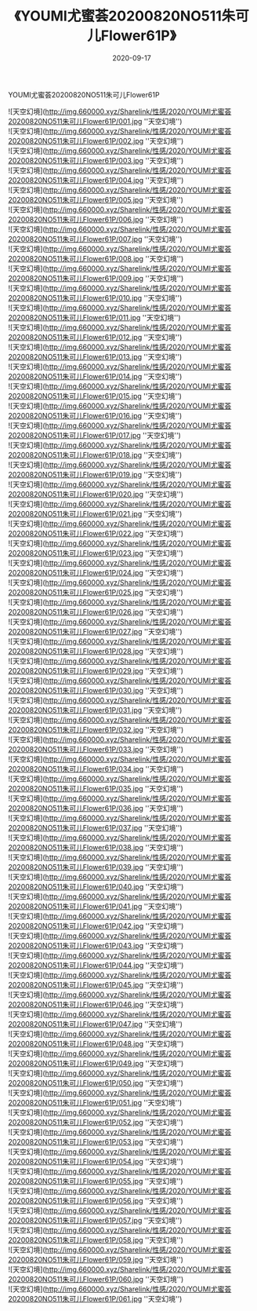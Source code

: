 ﻿---
layout: post
title:  《YOUMI尤蜜荟20200820NO511朱可儿Flower61P》
date:   2020-09-17
img: http://img.660000.xyz/Sharelink/性感/2020/YOUMI尤蜜荟20200820NO511朱可儿Flower61P/000.jpg
categories: [美女, 性感, 泳衣]
---

YOUMI尤蜜荟20200820NO511朱可儿Flower61P



![天空幻境](http://img.660000.xyz/Sharelink/性感/2020/YOUMI尤蜜荟20200820NO511朱可儿Flower61P/001.jpg ''天空幻境'') <br>
![天空幻境](http://img.660000.xyz/Sharelink/性感/2020/YOUMI尤蜜荟20200820NO511朱可儿Flower61P/002.jpg ''天空幻境'') <br>
![天空幻境](http://img.660000.xyz/Sharelink/性感/2020/YOUMI尤蜜荟20200820NO511朱可儿Flower61P/003.jpg ''天空幻境'') <br>
![天空幻境](http://img.660000.xyz/Sharelink/性感/2020/YOUMI尤蜜荟20200820NO511朱可儿Flower61P/004.jpg ''天空幻境'') <br>
![天空幻境](http://img.660000.xyz/Sharelink/性感/2020/YOUMI尤蜜荟20200820NO511朱可儿Flower61P/005.jpg ''天空幻境'') <br>
![天空幻境](http://img.660000.xyz/Sharelink/性感/2020/YOUMI尤蜜荟20200820NO511朱可儿Flower61P/006.jpg ''天空幻境'') <br>
![天空幻境](http://img.660000.xyz/Sharelink/性感/2020/YOUMI尤蜜荟20200820NO511朱可儿Flower61P/007.jpg ''天空幻境'') <br>
![天空幻境](http://img.660000.xyz/Sharelink/性感/2020/YOUMI尤蜜荟20200820NO511朱可儿Flower61P/008.jpg ''天空幻境'') <br>
![天空幻境](http://img.660000.xyz/Sharelink/性感/2020/YOUMI尤蜜荟20200820NO511朱可儿Flower61P/009.jpg ''天空幻境'') <br>
![天空幻境](http://img.660000.xyz/Sharelink/性感/2020/YOUMI尤蜜荟20200820NO511朱可儿Flower61P/010.jpg ''天空幻境'') <br>
![天空幻境](http://img.660000.xyz/Sharelink/性感/2020/YOUMI尤蜜荟20200820NO511朱可儿Flower61P/011.jpg ''天空幻境'') <br>
![天空幻境](http://img.660000.xyz/Sharelink/性感/2020/YOUMI尤蜜荟20200820NO511朱可儿Flower61P/012.jpg ''天空幻境'') <br>
![天空幻境](http://img.660000.xyz/Sharelink/性感/2020/YOUMI尤蜜荟20200820NO511朱可儿Flower61P/013.jpg ''天空幻境'') <br>
![天空幻境](http://img.660000.xyz/Sharelink/性感/2020/YOUMI尤蜜荟20200820NO511朱可儿Flower61P/014.jpg ''天空幻境'') <br>
![天空幻境](http://img.660000.xyz/Sharelink/性感/2020/YOUMI尤蜜荟20200820NO511朱可儿Flower61P/015.jpg ''天空幻境'') <br>
![天空幻境](http://img.660000.xyz/Sharelink/性感/2020/YOUMI尤蜜荟20200820NO511朱可儿Flower61P/016.jpg ''天空幻境'') <br>
![天空幻境](http://img.660000.xyz/Sharelink/性感/2020/YOUMI尤蜜荟20200820NO511朱可儿Flower61P/017.jpg ''天空幻境'') <br>
![天空幻境](http://img.660000.xyz/Sharelink/性感/2020/YOUMI尤蜜荟20200820NO511朱可儿Flower61P/018.jpg ''天空幻境'') <br>
![天空幻境](http://img.660000.xyz/Sharelink/性感/2020/YOUMI尤蜜荟20200820NO511朱可儿Flower61P/019.jpg ''天空幻境'') <br>
![天空幻境](http://img.660000.xyz/Sharelink/性感/2020/YOUMI尤蜜荟20200820NO511朱可儿Flower61P/020.jpg ''天空幻境'') <br>
![天空幻境](http://img.660000.xyz/Sharelink/性感/2020/YOUMI尤蜜荟20200820NO511朱可儿Flower61P/021.jpg ''天空幻境'') <br>
![天空幻境](http://img.660000.xyz/Sharelink/性感/2020/YOUMI尤蜜荟20200820NO511朱可儿Flower61P/022.jpg ''天空幻境'') <br>
![天空幻境](http://img.660000.xyz/Sharelink/性感/2020/YOUMI尤蜜荟20200820NO511朱可儿Flower61P/023.jpg ''天空幻境'') <br>
![天空幻境](http://img.660000.xyz/Sharelink/性感/2020/YOUMI尤蜜荟20200820NO511朱可儿Flower61P/024.jpg ''天空幻境'') <br>
![天空幻境](http://img.660000.xyz/Sharelink/性感/2020/YOUMI尤蜜荟20200820NO511朱可儿Flower61P/025.jpg ''天空幻境'') <br>
![天空幻境](http://img.660000.xyz/Sharelink/性感/2020/YOUMI尤蜜荟20200820NO511朱可儿Flower61P/026.jpg ''天空幻境'') <br>
![天空幻境](http://img.660000.xyz/Sharelink/性感/2020/YOUMI尤蜜荟20200820NO511朱可儿Flower61P/027.jpg ''天空幻境'') <br>
![天空幻境](http://img.660000.xyz/Sharelink/性感/2020/YOUMI尤蜜荟20200820NO511朱可儿Flower61P/028.jpg ''天空幻境'') <br>
![天空幻境](http://img.660000.xyz/Sharelink/性感/2020/YOUMI尤蜜荟20200820NO511朱可儿Flower61P/029.jpg ''天空幻境'') <br>
![天空幻境](http://img.660000.xyz/Sharelink/性感/2020/YOUMI尤蜜荟20200820NO511朱可儿Flower61P/030.jpg ''天空幻境'') <br>
![天空幻境](http://img.660000.xyz/Sharelink/性感/2020/YOUMI尤蜜荟20200820NO511朱可儿Flower61P/031.jpg ''天空幻境'') <br>
![天空幻境](http://img.660000.xyz/Sharelink/性感/2020/YOUMI尤蜜荟20200820NO511朱可儿Flower61P/032.jpg ''天空幻境'') <br>
![天空幻境](http://img.660000.xyz/Sharelink/性感/2020/YOUMI尤蜜荟20200820NO511朱可儿Flower61P/033.jpg ''天空幻境'') <br>
![天空幻境](http://img.660000.xyz/Sharelink/性感/2020/YOUMI尤蜜荟20200820NO511朱可儿Flower61P/034.jpg ''天空幻境'') <br>
![天空幻境](http://img.660000.xyz/Sharelink/性感/2020/YOUMI尤蜜荟20200820NO511朱可儿Flower61P/035.jpg ''天空幻境'') <br>
![天空幻境](http://img.660000.xyz/Sharelink/性感/2020/YOUMI尤蜜荟20200820NO511朱可儿Flower61P/036.jpg ''天空幻境'') <br>
![天空幻境](http://img.660000.xyz/Sharelink/性感/2020/YOUMI尤蜜荟20200820NO511朱可儿Flower61P/037.jpg ''天空幻境'') <br>
![天空幻境](http://img.660000.xyz/Sharelink/性感/2020/YOUMI尤蜜荟20200820NO511朱可儿Flower61P/038.jpg ''天空幻境'') <br>
![天空幻境](http://img.660000.xyz/Sharelink/性感/2020/YOUMI尤蜜荟20200820NO511朱可儿Flower61P/039.jpg ''天空幻境'') <br>
![天空幻境](http://img.660000.xyz/Sharelink/性感/2020/YOUMI尤蜜荟20200820NO511朱可儿Flower61P/040.jpg ''天空幻境'') <br>
![天空幻境](http://img.660000.xyz/Sharelink/性感/2020/YOUMI尤蜜荟20200820NO511朱可儿Flower61P/041.jpg ''天空幻境'') <br>
![天空幻境](http://img.660000.xyz/Sharelink/性感/2020/YOUMI尤蜜荟20200820NO511朱可儿Flower61P/042.jpg ''天空幻境'') <br>
![天空幻境](http://img.660000.xyz/Sharelink/性感/2020/YOUMI尤蜜荟20200820NO511朱可儿Flower61P/043.jpg ''天空幻境'') <br>
![天空幻境](http://img.660000.xyz/Sharelink/性感/2020/YOUMI尤蜜荟20200820NO511朱可儿Flower61P/044.jpg ''天空幻境'') <br>
![天空幻境](http://img.660000.xyz/Sharelink/性感/2020/YOUMI尤蜜荟20200820NO511朱可儿Flower61P/045.jpg ''天空幻境'') <br>
![天空幻境](http://img.660000.xyz/Sharelink/性感/2020/YOUMI尤蜜荟20200820NO511朱可儿Flower61P/046.jpg ''天空幻境'') <br>
![天空幻境](http://img.660000.xyz/Sharelink/性感/2020/YOUMI尤蜜荟20200820NO511朱可儿Flower61P/047.jpg ''天空幻境'') <br>
![天空幻境](http://img.660000.xyz/Sharelink/性感/2020/YOUMI尤蜜荟20200820NO511朱可儿Flower61P/048.jpg ''天空幻境'') <br>
![天空幻境](http://img.660000.xyz/Sharelink/性感/2020/YOUMI尤蜜荟20200820NO511朱可儿Flower61P/049.jpg ''天空幻境'') <br>
![天空幻境](http://img.660000.xyz/Sharelink/性感/2020/YOUMI尤蜜荟20200820NO511朱可儿Flower61P/050.jpg ''天空幻境'') <br>
![天空幻境](http://img.660000.xyz/Sharelink/性感/2020/YOUMI尤蜜荟20200820NO511朱可儿Flower61P/051.jpg ''天空幻境'') <br>
![天空幻境](http://img.660000.xyz/Sharelink/性感/2020/YOUMI尤蜜荟20200820NO511朱可儿Flower61P/052.jpg ''天空幻境'') <br>
![天空幻境](http://img.660000.xyz/Sharelink/性感/2020/YOUMI尤蜜荟20200820NO511朱可儿Flower61P/053.jpg ''天空幻境'') <br>
![天空幻境](http://img.660000.xyz/Sharelink/性感/2020/YOUMI尤蜜荟20200820NO511朱可儿Flower61P/054.jpg ''天空幻境'') <br>
![天空幻境](http://img.660000.xyz/Sharelink/性感/2020/YOUMI尤蜜荟20200820NO511朱可儿Flower61P/055.jpg ''天空幻境'') <br>
![天空幻境](http://img.660000.xyz/Sharelink/性感/2020/YOUMI尤蜜荟20200820NO511朱可儿Flower61P/056.jpg ''天空幻境'') <br>
![天空幻境](http://img.660000.xyz/Sharelink/性感/2020/YOUMI尤蜜荟20200820NO511朱可儿Flower61P/057.jpg ''天空幻境'') <br>
![天空幻境](http://img.660000.xyz/Sharelink/性感/2020/YOUMI尤蜜荟20200820NO511朱可儿Flower61P/058.jpg ''天空幻境'') <br>
![天空幻境](http://img.660000.xyz/Sharelink/性感/2020/YOUMI尤蜜荟20200820NO511朱可儿Flower61P/059.jpg ''天空幻境'') <br>
![天空幻境](http://img.660000.xyz/Sharelink/性感/2020/YOUMI尤蜜荟20200820NO511朱可儿Flower61P/060.jpg ''天空幻境'') <br>
![天空幻境](http://img.660000.xyz/Sharelink/性感/2020/YOUMI尤蜜荟20200820NO511朱可儿Flower61P/061.jpg ''天空幻境'') <br>